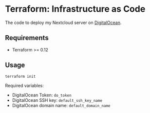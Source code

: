 # Terraform: Infrastructure as Code

The code to deploy my Nextcloud server on [DigitalOcean](https://www.digitalocean.com).

## Requirements

- Terraform >= 0.12

## Usage

    terraform init

Required variables:

- DigitalOcean Token: `do_token` 
- DigitalOcean SSH key: `default_ssh_key_name`
- DigitalOcean domain name: `default_domain_name`
